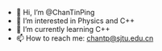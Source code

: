 - 👋 Hi, I’m @ChanTinPing
- 👀 I’m interested in Physics and C++ 
- 🌱 I’m currently learning C++
- 📫 How to reach me: chantp@sjtu.edu.cn

<!---
ChanTinPing/ChanTinPing is a ✨ special ✨ repository because its `README.md` (this file) appears on your GitHub profile.
You can click the Preview link to take a look at your changes.
--->
